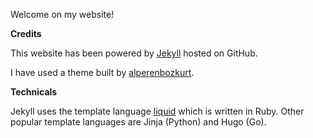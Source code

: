 Welcome on my website!

**Credits**

This website has been powered by [Jekyll](https://jekyllrb.com/) hosted on GitHub.

I have used a theme built by [alperenbozkurt](https://github.com/alperenbozkurt/JBlog).

**Technicals**

Jekyll uses the template language [liquid](https://jekyllrb.com/docs/liquid/) which is written in Ruby. Other popular template languages are Jinja (Python) and Hugo (Go).

